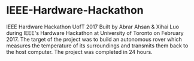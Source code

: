 # IEEE-Hardware-Hackathon
IEEE Hardware Hackathon UofT 2017
Built by Abrar Ahsan & Xihai Luo during IEEE's Hardware Hackathon at University of Toronto on February 2017. The target of the project was to build an autonomous rover which measures the temperature of its surroundings and transmits them back to the host computer. The project was completed in 24 hours.
